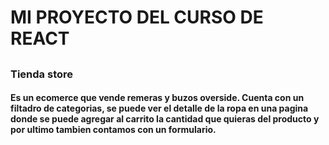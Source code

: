 # MI PROYECTO DEL CURSO DE REACT
##
### Tienda store
#### Es un ecomerce que vende remeras y buzos overside. Cuenta con un filtadro de categorias, se puede ver el detalle de la ropa en una pagina donde se puede agregar al carrito la cantidad que quieras del producto y por ultimo tambien contamos con un formulario.